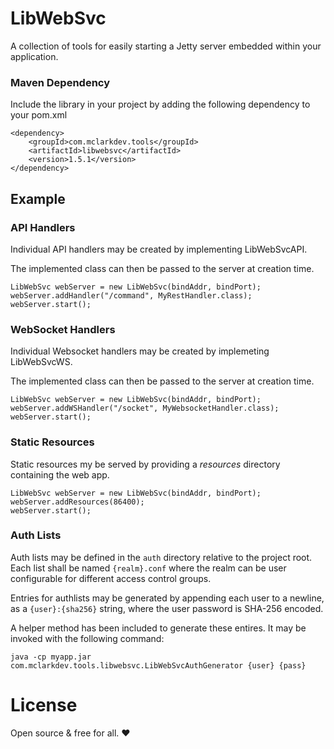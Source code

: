 # LibWebSvc

A collection of tools for easily starting a Jetty server embedded within your application.

### Maven Dependency

Include the library in your project by adding the following dependency to your pom.xml

```
<dependency>
	<groupId>com.mclarkdev.tools</groupId>
	<artifactId>libwebsvc</artifactId>
	<version>1.5.1</version>
</dependency>
```

## Example

### API Handlers

Individual API handlers may be created by implementing LibWebSvcAPI.

The implemented class can then be passed to the server at creation time.

```
LibWebSvc webServer = new LibWebSvc(bindAddr, bindPort);
webServer.addHandler("/command", MyRestHandler.class);
webServer.start();
```

### WebSocket Handlers

Individual Websocket handlers may be created by implemeting LibWebSvcWS.

The implemented class can then be passed to the server at creation time.

```
LibWebSvc webServer = new LibWebSvc(bindAddr, bindPort);
webServer.addWSHandler("/socket", MyWebsocketHandler.class);
webServer.start();
```

### Static Resources

Static resources my be served by providing a _resources_ directory containing the web app.

```
LibWebSvc webServer = new LibWebSvc(bindAddr, bindPort);
webServer.addResources(86400);
webServer.start();
```

### Auth Lists

Auth lists may be defined in the `auth` directory relative to the project root. Each list shall be named `{realm}.conf` where the realm can be user configurable for different access control groups.

Entries for authlists may be generated by appending each user to a newline, as a `{user}:{sha256}` string, where the user password is SHA-256 encoded.

A helper method has been included to generate these entires. It may be invoked with the following command:

```
java -cp myapp.jar com.mclarkdev.tools.libwebsvc.LibWebSvcAuthGenerator {user} {pass}
```

# License

Open source & free for all. ❤
